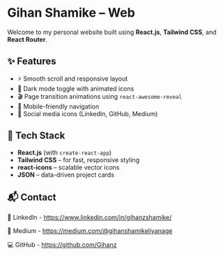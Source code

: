 # Gihan Shamike – Web

Welcome to my personal website built using **React.js**, **Tailwind CSS**, and **React Router**. 

## ✨ Features

- ⚡ Smooth scroll and responsive layout
- 🌙 Dark mode toggle with animated icons
- 🎬 Page transition animations using `react-awesome-reveal`
- 📱 Mobile-friendly navigation
- 🔗 Social media icons (LinkedIn, GitHub, Medium)

## 🚀 Tech Stack

- **React.js** (with `create-react-app`)
- **Tailwind CSS** – for fast, responsive styling
- **react-icons** – scalable vector icons
- **JSON** – data-driven project cards

## 📬 Contact

🔗 LinkedIn - https://www.linkedin.com/in/gihanzshamike/

📝 Medium - https://medium.com/@gihanshamikeliyanage

💻 GitHub - https://github.com/Gihanz